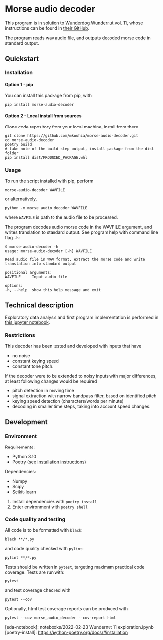# Morse audio decoder

This program is in solution to [Wunderdog Wundernut vol. 11](wundernut), whose instructions can be found in [their GitHub](wundernut-11-github).

The program reads wav audio file, and outputs decoded morse code in standard output.

## Quickstart

### Installation

#### Option 1 - pip

You can install this package from pip, with

    pip install morse-audio-decoder

#### Option 2 - Local install from sources

Clone code repository from your local machine, install from there

    git clone https://github.com/mkouhia/morse-audio-decoder.git
    cd morse-audio-decoder
    poetry build
    # take note of the build step output, install package from the dist folder
    pip install dist/PRODUCED_PACKAGE.whl

### Usage

To run the script installed with pip, perform

    morse-audio-decoder WAVFILE

or alternatively,

    python -m morse_audio_decoder WAVFILE

where `WAVFILE` is path to the audio file to be processed.

The program decodes audio morse code in the WAVFILE argument, and writes translation to standard output.
See program help with command line flag `-h`:

    $ morse-audio-decoder -h
    usage: morse-audio-decoder [-h] WAVFILE

    Read audio file in WAV format, extract the morse code and write translation into standard output

    positional arguments:
    WAVFILE     Input audio file

    options:
    -h, --help  show this help message and exit



## Technical description

Exploratory data analysis and first program implementation is performed in [this jupyter notebook](eda-notebook).


### Restrictions

This decoder has been tested and developed with inputs that have
- no noise
- constant keying speed
- constant tone pitch.

If the decoder were to be extended to noisy inputs with major differences, at least following changes would be required
- pitch detection in moving time
- signal extraction with narrow bandpass filter, based on identified pitch
- keying speed detection (characters/words per minute)
- decoding in smaller time steps, taking into account speed changes.

## Development

### Environment

Requirements:
- Python 3.10
- Poetry (see [installation instructions](poetry-install))

Dependencies:
- Numpy
- Scipy
- Scikit-learn

1. Install dependencies with `poetry install`
2. Enter environment with `poetry shell`


### Code quality and testing

All code is to be formatted with `black`:

    black **/*.py

and code quality checked with `pylint`:

    pylint **/*.py

Tests should be written in `pytest`, targeting maximum practical code coverage. Tests are run with:

    pytest

and test coverage checked with

    pytest --cov

Optionally, html test coverage reports can be produced with

    pytest --cov morse_audio_decoder --cov-report html


[wundernut]: https://www.wunderdog.fi/wundernut
[wundernut-11-github]: https://github.com/wunderdogsw/wundernut-vol11
[eda-notebook]: notebooks/2022-02-23 Wundernut 11 exploration.ipynb
[poetry-install]: https://python-poetry.org/docs/#installation
